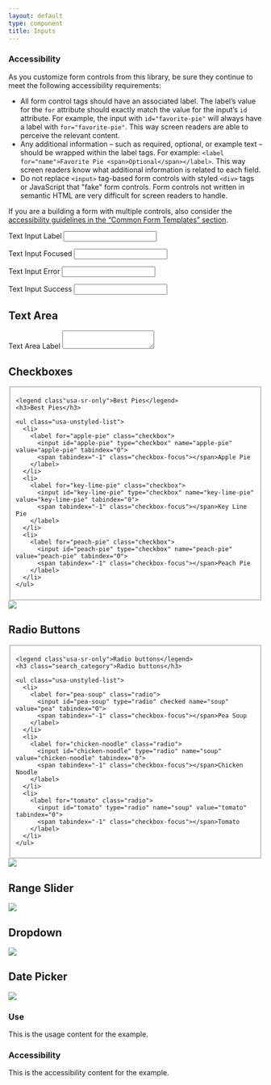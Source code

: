 ```yaml
---
layout: default
type: component
title: Inputs
---
```


<h3>Accessibility</h3>

<p>As you customize form controls from this library, be sure they continue to meet the following accessibility requirements:</p>

<ul>
  <li>All  form control tags  should have an associated label. The label’s value for the <code>for</code> attribute should exactly match the value for the input’s <code>id</code> attribute. For example, the input with <code>id="favorite-pie"</code> will always have a label with <code>for="favorite-pie"</code>. This way screen readers are able to perceive the relevant content.</li>
  <li>Any additional information – such as required, optional, or example text – should be wrapped within the label tags. For example: <code>&lt;label for="name"&gt;Favorite Pie &lt;span&gt;Optional&lt;/span&gt;&lt;/label&gt;</code>. This way screen readers know what additional information is related to each field.</li>
  <li>Do not replace <code>&lt;input&gt;</code> tag-based form controls with styled <code>&lt;div&gt;</code> tags or JavaScript that "fake" form controls. Form controls not written in semantic HTML are very difficult for screen readers to handle.</li>
</ul>

<p>If you are a building a form with multiple controls, also consider the <a href="{{ site.baseurl }}/components/#forms-blocks">accessibility guidelines in the “Common Form Templates” section</a>.</p>

<div class="preview">

  <label for="input-type-text">Text Input Label</label>
  <input type="text" name="input-type-text">

  <label for="input-focus">Text Input Focused</label>
  <input class="usa-input-focus" type="text" name="input-focus">

  <label for="input-error">Text Input Error</label>
  <input class="usa-input-error" type="text" name="input-error">

  <label for="input-success">Text Input Success</label>
  <input class="usa-input-success" type="text" name="input-success">

  <h2>Text Area</h2>
  <label for="input-type-textarea">Text Area Label</label>
  <textarea name="input-type-textarea"></textarea>

</div>

<h2>Checkboxes</h2>

<div class="preview">
  <!-- Add HTML markup for example here -->

  <fieldset class="fieldset-inputs">

    <legend class"usa-sr-only">Best Pies</legend>
    <h3>Best Pies</h3>

    <ul class="usa-unstyled-list">
      <li>
        <label for="apple-pie" class="checkbox">
          <input id="apple-pie" type="checkbox" name="apple-pie" value="apple-pie" tabindex="0">
          <span tabindex="-1" class="checkbox-focus"></span>Apple Pie
        </label>
      </li>
      <li>
        <label for="key-lime-pie" class="checkbox">
          <input id="key-lime-pie" type="checkbox" name="key-lime-pie" value="key-lime-pie" tabindex="0">
          <span tabindex="-1" class="checkbox-focus"></span>Key Line Pie
        </label>
      </li>
      <li>
        <label for="peach-pie" class="checkbox">
          <input id="peach-pie" type="checkbox" name="peach-pie" value="peach-pie" tabindex="0">
          <span tabindex="-1" class="checkbox-focus"></span>Peach Pie
        </label>
      </li>
    </ul>

  </fieldset>

  <img src="{{ site.baseurl }}/assets/img/static/Checkboxes_UI_v1.png">
</div>

<h2>Radio Buttons</h2>

<div class="preview">
  <!-- Add HTML markup for example here -->

  <fieldset class="fieldset-inputs">

    <legend class"usa-sr-only">Radio buttons</legend>
    <h3 class="search_category">Radio buttons</h3>

    <ul class="usa-unstyled-list">
      <li>
        <label for="pea-soup" class="radio">
          <input id="pea-soup" type="radio" checked name="soup" value="pea" tabindex="0">
          <span tabindex="-1" class="checkbox-focus"></span>Pea Soup
        </label>
      </li>
      <li>
        <label for="chicken-noodle" class="radio">
          <input id="chicken-noodle" type="radio" name="soup" value="chicken-noodle" tabindex="0">
          <span tabindex="-1" class="checkbox-focus"></span>Chicken Noodle
        </label>
      </li>
      <li>
        <label for="tomato" class="radio">
          <input id="tomato" type="radio" name="soup" value="tomato" tabindex="0">
          <span tabindex="-1" class="checkbox-focus"></span>Tomato
        </label>
      </li>
    </ul>

  </fieldset>

  <img src="{{ site.baseurl }}/assets/img/static/Radio_Buttons_UI_v1.png">
</div>

<h2>Range Slider</h2>

<div class="preview">
  <!-- Add HTML markup for example here -->
  <img src="{{ site.baseurl }}/assets/img/static/Range_Slider_UI_v1.png">
</div>

<h2>Dropdown</h2>

<div class="preview">
  <!-- Add HTML markup for example here -->
  <img src="{{ site.baseurl }}/assets/img/static/Dropdown_UI_v1.png">
</div>

<h2>Date Picker</h2>

<div class="preview">
  <!-- Add HTML markup for example here -->
  <img src="{{ site.baseurl }}/assets/img/static/Date_Picker_UI_v1.png">
</div>

<div class="usa-grid-box">
  <div class="usa-width-one-half">
    <h3>Use</h3>
    <p>This is the usage content for the example.</p>
  </div>
  <div class="usa-width-one-half">
    <h3>Accessibility</h3>
    <p>This is the accessibility content for the example.</p>
  </div>  
</div>